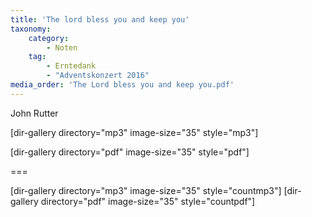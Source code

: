 ```yaml
---
title: 'The lord bless you and keep you'
taxonomy:
    category:
        - Noten
    tag:
        - Erntedank
        - "Adventskonzert 2016"
media_order: 'The Lord bless you and keep you.pdf'
---
```


John Rutter

[dir-gallery directory="mp3" image-size="35" style="mp3"]

[dir-gallery directory="pdf" image-size="35" style="pdf"]

===

[dir-gallery directory="mp3" image-size="35" style="countmp3"]
[dir-gallery directory="pdf" image-size="35" style="countpdf"]